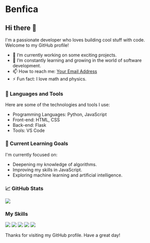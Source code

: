 # Benfica

## Hi there 👋

I'm a passionate developer who loves building cool stuff with code. Welcome to my GitHub profile!

- 🔭 I’m currently working on some exciting projects.
- 🌱 I’m constantly learning and growing in the world of software development.
- 📫 How to reach me: [Your Email Address](mailto:eugeniobenfica7@gmail.comm)
- ⚡ Fun fact: I love math and physics.

### 🚀 Languages and Tools

Here are some of the technologies and tools I use:

- Programming Languages: Python, JavaScript
- Front-end: HTML, CSS
- Back-end: Flask
- Tools: VS Code

### 🌱 Current Learning Goals

I'm currently focused on:

- Deepening my knowledge of algorithms.
- Improving my skills in JavaScript.
- Exploring machine learning and artificial intelligence.

### 📈 GitHub Stats  
![](https://github-readme-stats.vercel.app/api?username=Benfica7&show_icons=true&theme=midnight-purple) 

### My Skills

![](https://img.shields.io/badge/Python-3776AB?style=for-the-badge&logo=python&logoColor=white)
![](https://img.shields.io/badge/Markdown-000000?style=for-the-badge&logo=markdown&logoColor=white)
![](https://img.shields.io/badge/HTML5-E34F26?style=for-the-badge&logo=html5&logoColor=white)
![](https://img.shields.io/badge/CSS3-1572B6?style=for-the-badge&logo=css3&logoColor=white)
![](https://img.shields.io/badge/JavaScript-F7DF1E?style=for-the-badge&logo=javascript&logoColor=black)

Thanks for visiting my GitHub profile. Have a great day!
